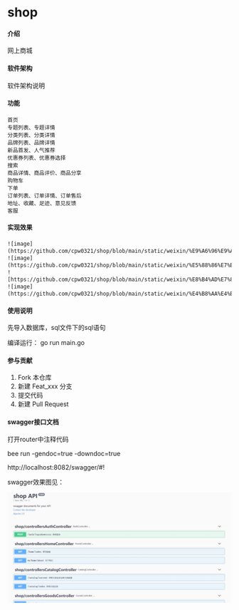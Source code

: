# shop

#### 介绍
网上商城

#### 软件架构
软件架构说明


#### 功能

    首页
    专题列表、专题详情
    分类列表、分类详情
    品牌列表、品牌详情
    新品首发、人气推荐
    优惠券列表、优惠券选择
    搜索
    商品详情、商品评价、商品分享
    购物车
    下单
    订单列表、订单详情、订单售后
    地址、收藏、足迹、意见反馈
    客服

#### 实现效果
    
    ![image](https://github.com/cpw0321/shop/blob/main/static/weixin/%E9%A6%96%E9%A1%B5.jpg)
    ![image](https://github.com/cpw0321/shop/blob/main/static/weixin/%E5%88%86%E7%B1%BB.jpg)
    ![https://github.com/cpw0321/shop/blob/main/static/weixin/%E8%B4%AD%E7%89%A9%E8%BD%A6.jpg)
    ![image](https://github.com/cpw0321/shop/blob/main/static/weixin/%E4%B8%AA%E4%BA%BA%E4%B8%AD%E5%BF%83.jpg)

#### 使用说明

先导入数据库，sql文件下的sql语句

编译运行：
    go run main.go

#### 参与贡献

1.  Fork 本仓库
2.  新建 Feat_xxx 分支
3.  提交代码
4.  新建 Pull Request


#### swagger接口文档

打开router中注释代码

bee run -gendoc=true -downdoc=true

http://localhost:8082/swagger/#!

swagger效果图见：

   ![image](https://github.com/cpw0321/shop/blob/main/static/img/swagger.jpg)
